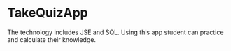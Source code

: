 # TakeQuizApp
The technology includes JSE and SQL. Using this app student can practice and calculate their knowledge.
